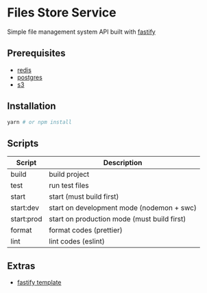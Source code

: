# Files Store Service

Simple file management system API built with [fastify](https://fastify.dev/)

## Prerequisites

- [redis](https://redis.io/)
- [postgres](https://www.postgresql.org/)
- [s3](https://aws.amazon.com/s3/)

## Installation

```sh
yarn # or npm install
```

## Scripts

| Script     | Description                                 |
| ---------- | ------------------------------------------- |
| build      | build project                               |
| test       | run test files                              |
| start      | start (must build first)                    |
| start:dev  | start on development mode (nodemon + swc)   |
| start:prod | start on production mode (must build first) |
| format     | format codes (prettier)                     |
| lint       | lint codes (eslint)                         |

## Extras

- [fastify template](https://github.com/jmrl23/fastify-template)
